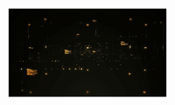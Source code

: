 

<p align="center" >

 <img src="https://github.com/rajveergoudxd/rajveergoudxd/blob/0ab2bf66660c19591c4e748ee2a705695538daa4/resources/Introduction.gif" alt="Hi, I'm Rajveer Goud, Software Engineer, Lifelong Learner">

</p>

<!--
**rajveergoudxd/rajveergoudxd** is a ✨ _special_ ✨ repository because its `README.md` (this file) appears on your GitHub profile.

Here are some ideas to get you started:

- 🔭 I’m currently working on ...
- 🌱 I’m currently learning ...
- 👯 I’m looking to collaborate on ...
- 🤔 I’m looking for help with ...
- 💬 Ask me about ...
- 📫 How to reach me: ...
- 😄 Pronouns: ...
- ⚡ Fun fact: ...
-->
